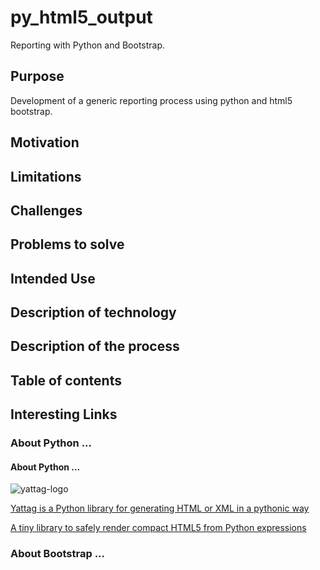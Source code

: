 # py_html5_output

Reporting with Python and Bootstrap.

## Purpose

Development of a generic reporting process using python and html5 bootstrap.

## Motivation

## Limitations

## Challenges

## Problems to solve

## Intended Use

## Description of technology

## Description of the process

## Table of contents

## Interesting Links

### About **Python** ...

#### About **Python** ...

![yattag-logo](https://github.com/ccarbu/py_html5_output/assets/107505454/26dfd8eb-d1bd-43a0-83f2-a8b32dc1dc19)

[Yattag is a Python library for generating HTML or XML in a pythonic way](https://www.yattag.org/)

[A tiny library to safely render compact HTML5 from Python expressions](https://pypi.org/project/tinyhtml/)

### About **Bootstrap** ...



